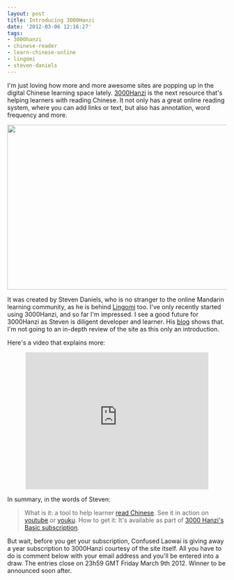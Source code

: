 ```yaml
---
layout: post
title: Introducing 3000Hanzi
date: '2012-03-06 12:16:27'
tags:
- 3000hanzi
- chinese-reader
- learn-chinese-online
- lingomi
- steven-daniels
---
```


I'm just loving how more and more awesome sites are popping up in the digital Chinese learning space lately. <a href="http://3000hanzi.com">3000Hanzi</a> is the next resource that's helping learners with reading Chinese. It not only has a great online reading system, where you can add links or text, but also has annotation, word frequency and more.
<p style="text-align: center;"><a href="http://res.cloudinary.com/daxztt3th/image/upload/v1412837340/Screen-Shot-2012-03-06-at-10_34_07-AM_nkfepg.png"><img class="aligncenter  wp-image-852" title="3000Hanzi" src="http://res.cloudinary.com/daxztt3th/image/upload/v1412837340/Screen-Shot-2012-03-06-at-10_34_07-AM_nkfepg.png" alt="" width="589" height="379" /></a></p>
<p style="text-align: left;">It was created by Steven Daniels, who is no stranger to the online Mandarin learning community, as he is behind <a href="http://lingomi.com">Lingomi</a> too. I've only recently started using 3000Hanzi, and so far I'm impressed. I see a good future for 3000Hanzi as Steven is diligent developer and learner. His <a href="http://lingomi.com/blog/">blog</a> shows that. I'm not going to an in-depth review of the site as this only an introduction.</p>

Here's a video that explains more:
<div align="center"><iframe width="420" height="315" src="http://www.youtube.com/embed/pLJCsKo8p9U" frameborder="0" allowfullscreen></iframe></div>

<p style="text-align: left;">In summary, in the words of Steven:</p>


<blockquote>What is it: a tool to help learner <a href="https://3000hanzi.com/products/reader" target="_blank">read Chinese</a>.
See it in action on <a href="http://youtu.be/pLJCsKo8p9U">youtube</a> or <a href="http://v.youku.com/v_show/id_XMzUzNTA5ODg4.html">youku</a>.
How to get it: It's available as part of <a href="https://3000hanzi.com/products" target="_blank">3000 Hanzi's Basic subscription</a>.</blockquote>


<div>But wait, before you get your subscription, Confused Laowai is giving away a year subscription to 3000Hanzi courtesy of the site itself. All you have to do is comment below with your email address and you'll be entered into a draw. The entries close on 23h59 GMT Friday March 9th 2012. Winner to be announced soon after.</div>